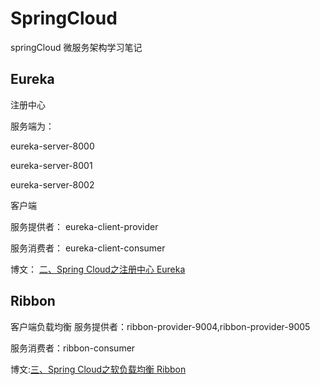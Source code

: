 # SpringCloud
springCloud 微服务架构学习笔记

## Eureka

注册中心

服务端为：

eureka-server-8000

eureka-server-8001

eureka-server-8002

客户端

服务提供者： eureka-client-provider

服务消费者： eureka-client-consumer

博文： [二、Spring Cloud之注册中心 Eureka](https://quellanan.blog.csdn.net/article/details/103880620)

## Ribbon
客户端负载均衡
服务提供者：ribbon-provider-9004,ribbon-provider-9005

服务消费者：ribbon-consumer

博文:[三、Spring Cloud之软负载均衡 Ribbon](https://quellanan.blog.csdn.net/article/details/103967771)